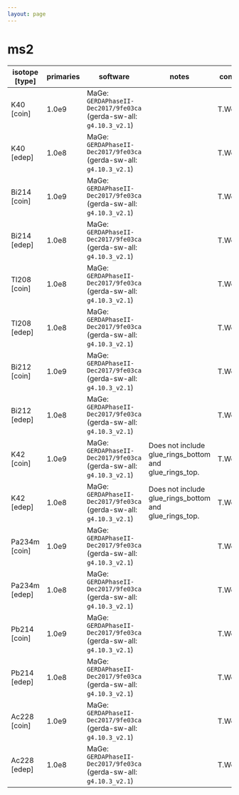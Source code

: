 ```yaml
---
layout: page
---
```


# ms2

| isotope [type] | primaries | software | notes | contact |
| -- | -- | -- | -- | -- |
| K40 [coin] | 1.0e9 | MaGe: `GERDAPhaseII-Dec2017/9fe03ca` (gerda-sw-all: `g4.10.3_v2.1`) |  | T.Wester |
| K40 [edep] | 1.0e8 | MaGe: `GERDAPhaseII-Dec2017/9fe03ca` (gerda-sw-all: `g4.10.3_v2.1`) |  | T.Wester |
| Bi214 [coin] | 1.0e9 | MaGe: `GERDAPhaseII-Dec2017/9fe03ca` (gerda-sw-all: `g4.10.3_v2.1`) |  | T.Wester |
| Bi214 [edep] | 1.0e8 | MaGe: `GERDAPhaseII-Dec2017/9fe03ca` (gerda-sw-all: `g4.10.3_v2.1`) |  | T.Wester |
| Tl208 [coin] | 1.0e8 | MaGe: `GERDAPhaseII-Dec2017/9fe03ca` (gerda-sw-all: `g4.10.3_v2.1`) |  | T.Wester |
| Tl208 [edep] | 1.0e8 | MaGe: `GERDAPhaseII-Dec2017/9fe03ca` (gerda-sw-all: `g4.10.3_v2.1`) |  | T.Wester |
| Bi212 [coin] | 1.0e9 | MaGe: `GERDAPhaseII-Dec2017/9fe03ca` (gerda-sw-all: `g4.10.3_v2.1`) |  | T.Wester |
| Bi212 [edep] | 1.0e8 | MaGe: `GERDAPhaseII-Dec2017/9fe03ca` (gerda-sw-all: `g4.10.3_v2.1`) |  | T.Wester |
| K42 [coin] | 1.0e9 | MaGe: `GERDAPhaseII-Dec2017/9fe03ca` (gerda-sw-all: `g4.10.3_v2.1`) | Does not include glue_rings_bottom and glue_rings_top. | T.Wester |
| K42 [edep] | 1.0e8 | MaGe: `GERDAPhaseII-Dec2017/9fe03ca` (gerda-sw-all: `g4.10.3_v2.1`) | Does not include glue_rings_bottom and glue_rings_top. | T.Wester |
| Pa234m [coin] | 1.0e9 | MaGe: `GERDAPhaseII-Dec2017/9fe03ca` (gerda-sw-all: `g4.10.3_v2.1`) |  | T.Wester |
| Pa234m [edep] | 1.0e8 | MaGe: `GERDAPhaseII-Dec2017/9fe03ca` (gerda-sw-all: `g4.10.3_v2.1`) |  | T.Wester |
| Pb214 [coin] | 1.0e9 | MaGe: `GERDAPhaseII-Dec2017/9fe03ca` (gerda-sw-all: `g4.10.3_v2.1`) |  | T.Wester |
| Pb214 [edep] | 1.0e8 | MaGe: `GERDAPhaseII-Dec2017/9fe03ca` (gerda-sw-all: `g4.10.3_v2.1`) |  | T.Wester |
| Ac228 [coin] | 1.0e9 | MaGe: `GERDAPhaseII-Dec2017/9fe03ca` (gerda-sw-all: `g4.10.3_v2.1`) |  | T.Wester |
| Ac228 [edep] | 1.0e8 | MaGe: `GERDAPhaseII-Dec2017/9fe03ca` (gerda-sw-all: `g4.10.3_v2.1`) |  | T.Wester |
